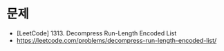 # 문제
- [LeetCode] 1313. Decompress Run-Length Encoded List
- https://leetcode.com/problems/decompress-run-length-encoded-list/
